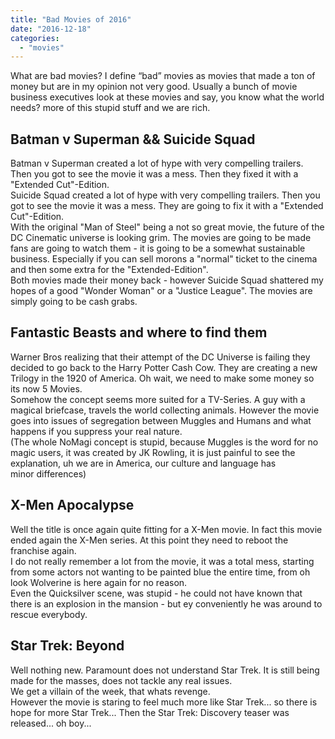 ```yaml
---
title: "Bad Movies of 2016"
date: "2016-12-18"
categories: 
  - "movies"
---
```


What are bad movies? I define “bad” movies as movies that made a ton of money but are in my opinion not very good. Usually a bunch of movie business executives look at these movies and say, you know what the world needs? more of this stupid stuff and we are rich.

## **Batman v Superman && Suicide Squad**

Batman v Superman created a lot of hype with very compelling trailers. Then you got to see the movie it was a mess. Then they fixed it with a "Extended Cut"-Edition.  
Suicide Squad created a lot of hype with very compelling trailers. Then you got to see the movie it was a mess. They are going to fix it with a "Extended Cut"-Edition.  
With the original "Man of Steel" being a not so great movie, the future of the DC Cinematic universe is looking grim. The movies are going to be made fans are going to watch them - it is going to be a somewhat sustainable business. Especially if you can sell morons a "normal" ticket to the cinema and then some extra for the "Extended-Edition".  
Both movies made their money back - however Suicide Squad shattered my hopes of a good "Wonder Woman" or a "Justice League". The movies are simply going to be cash grabs.  

## **Fantastic Beasts and where to find them**

Warner Bros realizing that their attempt of the DC Universe is failing they decided to go back to the Harry Potter Cash Cow. They are creating a new Trilogy in the 1920 of America. Oh wait, we need to make some money so its now 5 Movies.  
Somehow the concept seems more suited for a TV-Series. A guy with a magical briefcase, travels the world collecting animals. However the movie goes into issues of segregation between Muggles and Humans and what happens if you suppress your real nature.  
(The whole NoMagi concept is stupid, because Muggles is the word for no magic users, it was created by JK Rowling, it is just painful to see the explanation, uh we are in America, our culture and language has minor differences)

## **X-Men Apocalypse**

Well the title is once again quite fitting for a X-Men movie. In fact this movie ended again the X-Men series. At this point they need to reboot the franchise again.  
I do not really remember a lot from the movie, it was a total mess, starting from some actors not wanting to be painted blue the entire time, from oh look Wolverine is here again for no reason.  
Even the Quicksilver scene, was stupid - he could not have known that there is an explosion in the mansion - but ey conveniently he was around to rescue everybody.  

## **Star Trek: Beyond**

Well nothing new. Paramount does not understand Star Trek. It is still being made for the masses, does not tackle any real issues.  
We get a villain of the week, that whats revenge.  
However the movie is staring to feel much more like Star Trek... so there is hope for more Star Trek... Then the Star Trek: Discovery teaser was released... oh boy...
